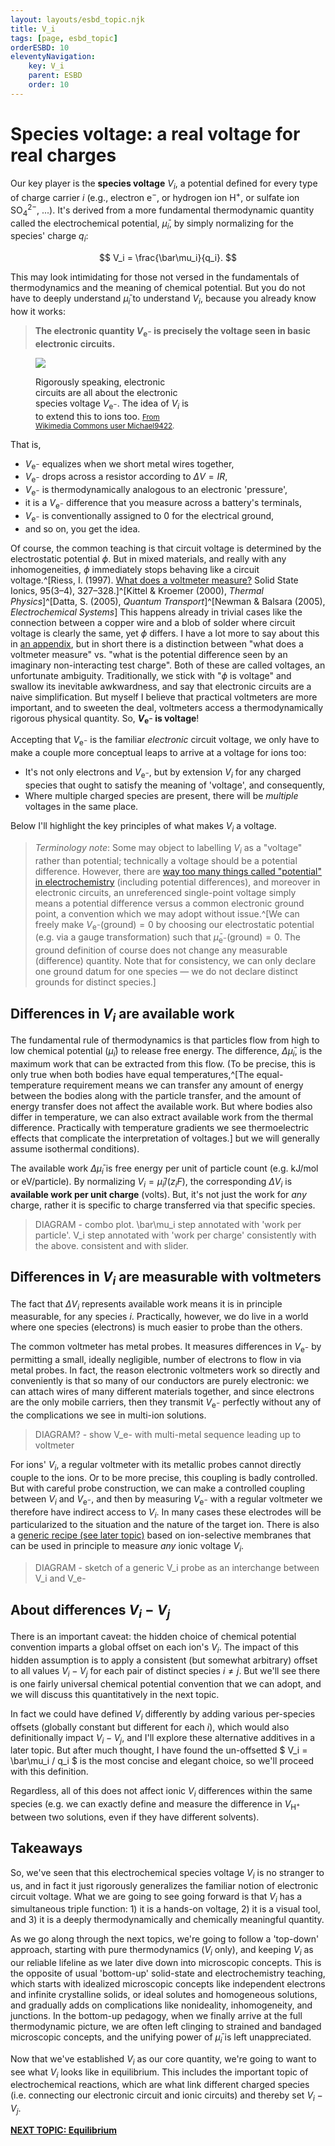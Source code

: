 ```yaml
---
layout: layouts/esbd_topic.njk
title: V_i
tags: [page, esbd_topic]
orderESBD: 10
eleventyNavigation:
    key: V_i
    parent: ESBD
    order: 10
---
```


# Species voltage: a real voltage for real charges

Our key player is the **species voltage** $V_i$, a potential defined for every type of charge carrier $i$ (e.g., electron $\mathrm{e}^-$, or hydrogen ion $\mathrm{H}^+$, or sulfate ion $\mathrm{SO_4}^{2-}$, ...). It's derived from a more fundamental thermodynamic quantity called the electrochemical potential, $\bar\mu_i$, by simply normalizing for the species' charge $q_i$:

$$ V_i = \frac{\bar\mu_i}{q_i}. $$

This may look intimidating for those not versed in the fundamentals of thermodynamics and the meaning of chemical potential. But you do not have to deeply understand $\bar\mu_i$ to understand $V_i$, because you already know how it works:

> **The electronic quantity $V_{\mathrm{e}^-}$ is precisely the voltage seen in basic electronic circuits.**


<figure class="demo-container" style="max-width: 250px">
<img src="/esbd/img/BJT-biasing.svg" style="max-width:100%"/>


<figcaption>

Rigorously speaking, electronic circuits are all about the electronic species voltage $V_{\mathrm{e}^-}$. The idea of $V_i$ is to extend this to ions too.
<small>[From Wikimedia Commons user Michael9422](https://commons.wikimedia.org/wiki/File:Transistor_Simple_Circuit_Diagram_with_NPN_Labels.svg).</small>

</figcaption>
</figure>

That is,
* $V_{\mathrm{e}^-}$ equalizes when we short metal wires together,
* $V_{\mathrm{e}^-}$ drops across a resistor according to $\Delta V = IR$,
* $V_{\mathrm{e}^-}$ is thermodynamically analogous to an electronic 'pressure',
* it is a $V_{\mathrm{e}^-}$ difference that you measure across a battery's terminals,
* $V_{\mathrm{e}^-}$ is conventionally assigned to $0$ for the electrical ground,
* and so on, you get the idea.

Of course, the common teaching is that circuit voltage is determined by the electrostatic potential $\phi$. But in mixed materials, and really with any inhomogeneities, $\phi$ immediately stops behaving like a circuit voltage.^[Riess, I. (1997). [What does a voltmeter measure?](https://doi.org/10.1016/s0167-2738(96)00542-5) Solid State Ionics, 95(3–4), 327–328.]^[Kittel & Kroemer (2000), *Thermal Physics*]^[Datta, S. (2005), *Quantum Transport*]^[Newman & Balsara (2005), *Electrochemical Systems*] This happens already in trivial cases like the connection between a copper wire and a blob of solder where circuit voltage is clearly the same, yet $\phi$ differs. I have a lot more to say about this in [an appendix](../phi/), but in short there is a distinction between "what does a voltmeter measure" vs. "what is the potential difference seen by an imaginary non-interacting test charge". Both of these are called voltages, an unfortunate ambiguity. Traditionally, we stick with "$\phi$ is voltage" and swallow its inevitable awkwardness, and say that electronic circuits are a naive simplification. But myself I believe that practical voltmeters are more important, and to sweeten the deal, voltmeters access a thermodynamically rigorous physical quantity. So, **$V_{\mathrm{e}^-}$ is voltage**!

Accepting that $V_{\mathrm{e}^-}$ is the familiar *electronic* circuit voltage, we only have to make a couple more conceptual leaps to arrive at a voltage for ions too:
* It's not only electrons and $V_{\mathrm{e}^-}$, but by extension $V_i$ for any charged species that ought to satisfy the meaning of 'voltage', and consequently,
* Where multiple charged species are present, there will be *multiple* voltages in the same place.

Below I'll highlight the key principles of what makes $V_i$ a voltage.

> *Terminology note*: Some may object to labelling $V_i$ as a "voltage" rather than potential; technically a voltage should be a potential difference. However, there are [way too many things called "potential" in electrochemistry](../about/#whyvoltage) (including potential differences), and moreover in electronic circuits, an unreferenced single-point voltage simply means a potential difference versus a common electronic ground point, a convention which we may adopt without issue.^[We can freely make $V_{\mathrm{e}^-}(\text{ground}) = 0$ by choosing our electrostatic potential (e.g. via a gauge transformation) such that $\bar\mu_{\mathrm{e}^-}(\text{ground})=0$. The ground definition of course does not change any measurable (difference) quantity. Note that for consistency, we can only declare one ground datum for one species — we do not declare distinct grounds for distinct species.]

## Differences in $V_i$ are available work

The fundamental rule of thermodynamics is that particles flow from high to low chemical potential ($\bar\mu_i$) to release free energy. The difference, $\Delta \bar\mu_i$, is the maximum work that can be extracted from this flow. (To be precise, this is only true when both bodies have equal temperatures,^[The equal-temperature requirement means we can transfer any amount of energy between the bodies along with the particle transfer, and the amount of energy transfer does not affect the available work. But where bodies also differ in temperature, we can also extract available work from the thermal difference. Practically with temperature gradients we see thermoelectric effects that complicate the interpretation of voltages.] but we will generally assume isothermal conditions).

The available work $\Delta\bar\mu_i$ is free energy per unit of particle count (e.g. kJ/mol or eV/particle). By normalizing $V_i = \bar\mu_i/(z_i F)$, the corresponding $\Delta V_i$ is **available work per unit charge** (volts). But, it's not just the work for *any* charge, rather it is specific to charge transferred via that specific species.

> DIAGRAM - combo plot. \bar\mu_i step annotated with 'work per particle'. V_i step annotated with 'work per charge' consistently with the above. consistent and with slider.

## Differences in $V_i$ are measurable with voltmeters

The fact that $\Delta V_i$ represents available work means it is in principle measurable, for any species $i$. Practically, however, we do live in a world where one species (electrons) is much easier to probe than the others.

The common voltmeter has metal probes. It measures differences in $V_{\mathrm{e}^-}$ by permitting a small, ideally negligible, number of electrons to flow in via metal probes. In fact, the reason electronic voltmeters work so directly and conveniently is that so many of our conductors are purely electronic: we can attach wires of many different materials together, and since electrons are the only mobile carriers, then they transmit $V_{\mathrm{e}^-}$ perfectly without any of the complications we see in multi-ion solutions.

> DIAGRAM? - show V_e- with multi-metal sequence leading up to voltmeter 

For ions' $V_i$, a regular voltmeter with its metallic probes cannot directly couple to the ions. Or to be more precise, this coupling is badly controlled. But with careful probe construction, we can make a controlled coupling between $V_i$ and $V_{\mathrm{e}^-}$, and then by measuring $V_{\mathrm{e}^-}$ with a regular voltmeter we therefore have indirect access to $V_i$. In many cases these electrodes will be particularized to the situation and the nature of the target ion. There is also a [generic recipe (see later topic)](../nuances/) based on ion-selective membranes that can be used in principle to measure *any* ionic voltage $V_i$.

> DIAGRAM - sketch of a generic V_i probe as an interchange between V_i and V_e-

## About differences $V_i - V_j$

There is an important caveat: the hidden choice of chemical potential convention imparts a global offset on each ion's $V_i$. The impact of this hidden assumption is to apply a consistent (but somewhat arbitrary) offset to all values $V_i - V_j$ for each pair of distinct species $i\neq j$. But we'll see there is one fairly universal chemical potential convention that we can adopt, and we will discuss this quantitatively in the next topic.

In fact we could have defined $V_i$ differently by adding various per-species offsets (globally constant but different for each $i$), which would also definitionally impact $V_i - V_j$, and I'll explore these alternative additives in a later topic. But after much thought, I have found the un-offsetted $ V_i = \bar\mu_i / q_i $ is the most concise and elegant choice, so we'll proceed with this definition.

Regardless, all of this does not affect ionic $V_i$ differences within the same species (e.g. we can exactly define and measure the difference in $V_{\mathrm{H}^+}$ between two solutions, even if they have different solvents).

## Takeaways

So, we've seen that this electrochemical species voltage $V_i$ is no stranger to us, and in fact it just rigorously generalizes the familiar notion of electronic circuit voltage. What we are going to see going forward is that $V_i$ has a simultaneous triple function: 1) it is a hands-on voltage, 2) it is a visual tool, and 3) it is a deeply thermodynamically and chemically meaningful quantity.

As we go along through the next topics, we're going to follow a 'top-down' approach, starting with pure thermodynamics ($V_i$ only), and keeping $V_i$ as our reliable lifeline as we later dive down into microscopic concepts. This is the opposite of usual 'bottom-up' solid-state and electrochemistry teaching, which starts with idealized microscopic concepts like independent electrons and infinite crystalline solids, or ideal solutes and homogeneous solutions, and gradually adds on complications like nonideality, inhomogeneity, and junctions. In the bottom-up pedagogy, when we finally arrive at the full thermodynamic picture, we are often left clinging to strained and bandaged microscopic concepts, and the unifying power of $\bar\mu_i$ is left unappreciated.

Now that we've established $V_i$ as our core quantity, we're going to want to see what $V_i$ looks like in equilibrium. This includes the important topic of electrochemical reactions, which are what link different charged species (i.e. connecting our electronic circuit and ionic circuits) and thereby set $V_i - V_j$.

[**NEXT TOPIC: Equilibrium**](../equilibrium/)
